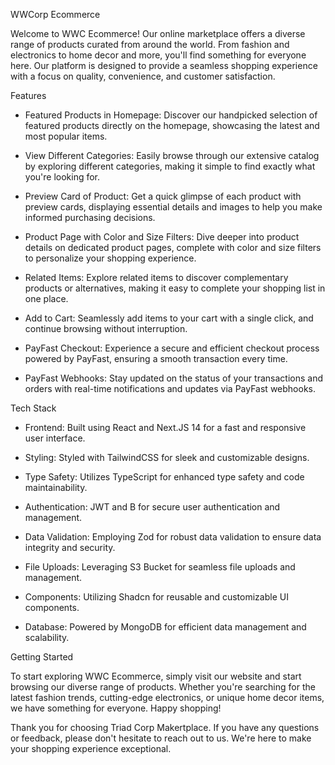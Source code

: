 WWCorp Ecommerce

Welcome to WWC Ecommerce! Our online marketplace offers a diverse range of products curated from around the world. From fashion and electronics to home decor and more, you'll find something for everyone here. Our platform is designed to provide a seamless shopping experience with a focus on quality, convenience, and customer satisfaction.

Features

- Featured Products in Homepage: 
Discover our handpicked selection of featured products directly on the homepage, showcasing the latest and most popular items.

- View Different Categories: 
Easily browse through our extensive catalog by exploring different categories, making it simple to find exactly what you're looking for.

- Preview Card of Product:
Get a quick glimpse of each product with preview cards, displaying essential details and images to help you make informed purchasing decisions.

- Product Page with Color and Size Filters: 
Dive deeper into product details on dedicated product pages, complete with color and size filters to personalize your shopping experience.

- Related Items: 
Explore related items to discover complementary products or alternatives, making it easy to complete your shopping list in one place.

- Add to Cart: 
Seamlessly add items to your cart with a single click, and continue browsing without interruption.

- PayFast Checkout: 
Experience a secure and efficient checkout process powered by PayFast, ensuring a smooth transaction every time.

- PayFast Webhooks: 
Stay updated on the status of your transactions and orders with real-time notifications and updates via PayFast webhooks.

Tech Stack

- Frontend:
Built using React and Next.JS 14 for a fast and responsive user interface.
  
- Styling:
Styled with TailwindCSS for sleek and customizable designs.
  
- Type Safety: 
Utilizes TypeScript for enhanced type safety and code maintainability.
  
- Authentication:
JWT and B for secure user authentication and management.
  
- Data Validation:
Employing Zod for robust data validation to ensure data integrity and security.
  
- File Uploads: 
Leveraging S3 Bucket for seamless file uploads and management.
  
- Components:
Utilizing Shadcn for reusable and customizable UI components.
  
- Database:
Powered by MongoDB for efficient data management and scalability.

Getting Started

To start exploring WWC Ecommerce, simply visit our website and start browsing our diverse range of products. Whether you're searching for the latest fashion trends, cutting-edge electronics, or unique home decor items, we have something for everyone. Happy shopping!

Thank you for choosing Triad Corp Makertplace. If you have any questions or feedback, please don't hesitate to reach out to us. We're here to make your shopping experience exceptional.
